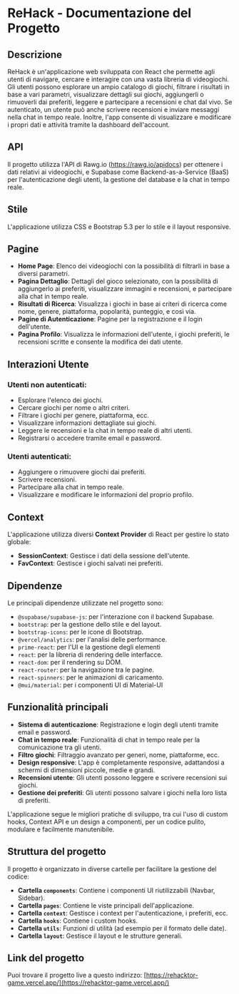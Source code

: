 # ReHack - Documentazione del Progetto

## Descrizione
ReHack è un'applicazione web sviluppata con React che permette agli utenti di navigare, cercare e interagire con una vasta libreria di videogiochi. Gli utenti possono esplorare un ampio catalogo di giochi, filtrare i risultati in base a vari parametri, visualizzare dettagli sui giochi, aggiungerli o rimuoverli dai preferiti, leggere e partecipare a recensioni e chat dal vivo. Se autenticato, un utente può anche scrivere recensioni e inviare messaggi nella chat in tempo reale. Inoltre, l'app consente di visualizzare e modificare i propri dati e attività tramite la dashboard dell'account.

## API
Il progetto utilizza l'API di Rawg.io (https://rawg.io/apidocs) per ottenere i dati relativi ai videogiochi, e Supabase come Backend-as-a-Service (BaaS) per l'autenticazione degli utenti, la gestione del database e la chat in tempo reale.

## Stile
L'applicazione utilizza CSS e Bootstrap 5.3 per lo stile e il layout responsive.

## Pagine
- **Home Page**: Elenco dei videogiochi con la possibilità di filtrarli in base a diversi parametri.
- **Pagina Dettaglio**: Dettagli del gioco selezionato, con la possibilità di aggiungerlo ai preferiti, visualizzare immagini e recensioni, e partecipare alla chat in tempo reale.
- **Risultati di Ricerca**: Visualizza i giochi in base ai criteri di ricerca come nome, genere, piattaforma, popolarità, punteggio, e così via.
- **Pagine di Autenticazione**: Pagine per la registrazione e il login dell'utente.
- **Pagina Profilo**: Visualizza le informazioni dell'utente, i giochi preferiti, le recensioni scritte e consente la modifica dei dati utente.

## Interazioni Utente
### Utenti non autenticati:
- Esplorare l'elenco dei giochi.
- Cercare giochi per nome o altri criteri.
- Filtrare i giochi per genere, piattaforma, ecc.
- Visualizzare informazioni dettagliate sui giochi.
- Leggere le recensioni e la chat in tempo reale di altri utenti.
- Registrarsi o accedere tramite email e password.

### Utenti autenticati:
- Aggiungere o rimuovere giochi dai preferiti.
- Scrivere recensioni.
- Partecipare alla chat in tempo reale.
- Visualizzare e modificare le informazioni del proprio profilo.

## Context
L'applicazione utilizza diversi **Context Provider** di React per gestire lo stato globale:
- **SessionContext**: Gestisce i dati della sessione dell'utente.
- **FavContext**: Gestisce i giochi salvati nei preferiti.

## Dipendenze
Le principali dipendenze utilizzate nel progetto sono:

- `@supabase/supabase-js`: per l'interazione con il backend Supabase.
- `bootstrap`: per la gestione dello stile e del layout.
- `bootstrap-icons`: per le icone di Bootstrap.
- `@vercel/analytics`: per l'analisi delle performance.
- `prime-react`: per l'UI e la gestione degli elementi
- `react`: per la libreria di rendering delle interfacce.
- `react-dom`: per il rendering su DOM.
- `react-router`: per la navigazione tra le pagine.
- `react-spinners`: per le animazioni di caricamento.
- `@mui/material`: per i componenti UI di Material-UI 



## Funzionalità principali
- **Sistema di autenticazione**: Registrazione e login degli utenti tramite email e password.
- **Chat in tempo reale**: Funzionalità di chat in tempo reale per la comunicazione tra gli utenti.
- **Filtro giochi**: Filtraggio avanzato per generi, nome, piattaforme, ecc.
- **Design responsive**: L'app è completamente responsive, adattandosi a schermi di dimensioni piccole, medie e grandi.
- **Recensioni utente**: Gli utenti possono leggere e scrivere recensioni sui giochi.
- **Gestione dei preferiti**: Gli utenti possono salvare i giochi nella loro lista di preferiti.

L'applicazione segue le migliori pratiche di sviluppo, tra cui l'uso di custom hooks, Context API e un design a componenti, per un codice pulito, modulare e facilmente manutenibile.

## Struttura del progetto
Il progetto è organizzato in diverse cartelle per facilitare la gestione del codice:
- **Cartella `components`**: Contiene i componenti UI riutilizzabili (Navbar, Sidebar).
- **Cartella `pages`**: Contiene le viste principali dell'applicazione.
- **Cartella `context`**: Gestisce i context per l'autenticazione, i preferiti, ecc.
- **Cartella `hooks`**: Contiene i custom hooks.
- **Cartella `utils`**: Funzioni di utilità (ad esempio per il formato delle date).
- **Cartella `layout`**: Gestisce il layout e le strutture generali.

## Link del progetto
Puoi trovare il progetto live a questo indirizzo: [https://rehacktor-game.vercel.app/](https://rehacktor-game.vercel.app/)

